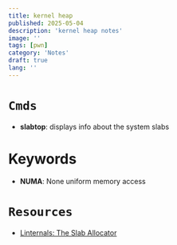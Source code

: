 ```yaml
---
title: kernel heap
published: 2025-05-04
description: 'kernel heap notes'
image: ''
tags: [pwn]
category: 'Notes'
draft: true 
lang: ''
---
```


# `Cmds`
- **slabtop**: displays info about the system slabs


# Keywords
- **NUMA**: None uniform memory access

# `Resources`
- [Linternals: The Slab Allocator](https://sam4k.com/linternals-memory-allocators-0x02/)
